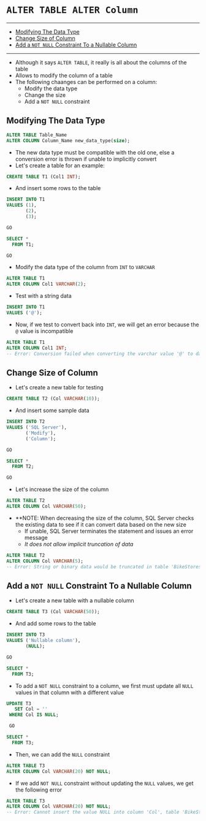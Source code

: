 # `ALTER TABLE ALTER Column`

---

- [Modifying The Data Type](#modifying-the-data-type)
- [Change Size of Column](#change-size-of-column)
- [Add a `NOT NULL` Constraint To a Nullable Column](#add-a-not-null-constraint-to-a-nullable-column)

---

- Although it says `ALTER TABLE`, it really is all about the columns of the table
- Allows to modify the column of a table
- The following chaanges can be performed on a column:
  - Modify the data type
  - Change the size
  - Add a `NOT NULL` constraint

## Modifying The Data Type

```sql
ALTER TABLE Table_Name
ALTER COLUMN Column_Name new_data_type(size);
```

- The new data type must be compatible with the old one, else a conversion error is thrown if unable to implicitly convert
- Let's create a table for an example:

```sql
CREATE TABLE T1 (Col1 INT);
```

- And insert some rows to the table

```sql
INSERT INTO T1
VALUES (1),
       (2),
       (3);

GO

SELECT *
  FROM T1;

GO
```

- Modify the data type of the column from `INT` to `VARCHAR`

```sql
ALTER TABLE T1
ALTER COLUMN Col1 VARCHAR(2);
```

- Test with a string data

```sql
INSERT INTO T1
VALUES ('@');
```

- Now, if we test to convert back into `INT`, we will get an error because the `@` value is incompatible

```sql
ALTER TABLE T1
ALTER COLUMN Col1 INT;
-- Error: Conversion failed when converting the varchar value '@' to data type int.
```

## Change Size of Column

- Let's create a new table for testing

```sql
CREATE TABLE T2 (Col VARCHAR(10));
```

- And insert some sample data

```sql
INSERT INTO T2
VALUES ('SQL Server'),
       ('Modify'),
       ('Column');

GO

SELECT *
  FROM T2;

GO
```

- Let's increase the size of the column

```sql
ALTER TABLE T2
ALTER COLUMN Col VARCHAR(50);
```

- **NOTE: When decreasing the size of the column, SQL Server checks the existing data to see if it can convert data based on the new size
  - If unable, SQL Server terminates the statement and issues an error message
  - *It does not allow implicit truncation of data*

```sql
ALTER TABLE T2
ALTER COLUMN Col VARCHAR(5);
-- Error: String or binary data would be truncated in table 'BikeStores.dbo.T2', column 'Col'. Truncated value: ''.
```

## Add a `NOT NULL` Constraint To a Nullable Column

- Let's create a new table with a nullable column

```sql
CREATE TABLE T3 (Col VARCHAR(50));
```

- And add some rows to the table

```sql
INSERT INTO T3
VALUES ('Nullable column'),
       (NULL);

GO

SELECT *
  FROM T3;
```

- To add a `NOT NULL` constraint to a column, we first must update all `NULL` values in that column with a different value

```sql
UPDATE T3
   SET Col = ''
 WHERE Col IS NULL;

 GO

SELECT *
  FROM T3;
```

- Then, we can add the `NULL` constraint

```sql
ALTER TABLE T3
ALTER COLUMN Col VARCHAR(20) NOT NULL;
```

- If we add `NOT NULL` constraint without updating the `NULL` values, we get the following error

```sql
ALTER TABLE T3
ALTER COLUMN Col VARCHAR(20) NOT NULL;
-- Error: Cannot insert the value NULL into column 'Col', table 'BikeStores.dbo.T3'; column does not allow nulls. UPDATE fails.
```

